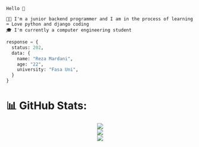 ```
Hello 🙌

👨‍💻 I'm a junior backend programmer and I am in the process of learning
⌨ Love python and django coding
🎓 I'm currently a computer engineering student
```

```py
response = {
  status: 202,
  data: {
    name: "Reza Mardani",
    age: "22",
    university: "Fasa Uni",
  }
}
```
<!-- <p>&nbsp;<img align="center" src="https://github-readme-stats.vercel.app/api?username=rezamardaninDev&show_icons=true&locale=en" /></p>
<p><img align="center" src="https://github-readme-streak-stats.herokuapp.com/?user=rezamardaniDev" /></p> -->

# 📊 GitHub Stats:
  <div align=center>
    
  ![](https://github-readme-streak-stats.herokuapp.com/?user=rezamardaniDev&theme=vue-dark&hide_border=false)<br/>
  ![](https://github-readme-stats.vercel.app/api?username=rezamardaniDev&theme=vue-dark&hide_border=false&include_all_commits=false&count_private=false)<br/>
  ![](https://github-readme-stats.vercel.app/api/top-langs/?username=rezamardaniDev&theme=vue-dark&hide_border=false&include_all_commits=false&count_private=false&layout=compact)

  </div>
